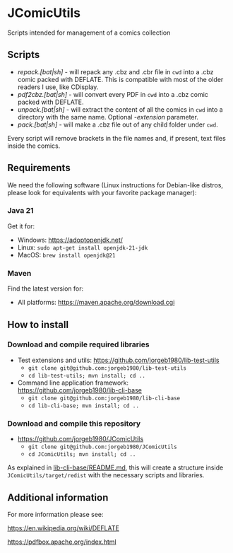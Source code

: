 # JComicUtils
Scripts intended for management of a comics collection

## Scripts

+ *repack.[bat|sh]* - will repack any .cbz and .cbr file in `cwd` into a .cbz comic packed with DEFLATE.  This is compatible with most of the older readers I use, like CDisplay.
+ *pdf2cbz.[bat|sh]* - will convert every PDF in `cwd` into a .cbz comic packed with DEFLATE.
+ *unpack.[bat|sh]* - will extract the content of all the comics in `cwd` into a directory with the same name.  Optional *-extension* parameter.
+ *pack.[bat|sh]* - will make a .cbz file out of any child folder under `cwd`.

Every script will remove brackets in the file names and, if present, text files inside the comics.

## Requirements

We need the following software (Linux instructions for Debian-like distros, please look for equivalents with your favorite package manager):

### Java 21

Get it for:
+ Windows: https://adoptopenjdk.net/
+ Linux: `sudo apt-get install openjdk-21-jdk`
+ MacOS: `brew install openjdk@21`

### Maven

Find the latest version for:
+ All platforms: https://maven.apache.org/download.cgi

## How to install

### Download and compile required libraries


- Test extensions and utils: https://github.com/jorgeb1980/lib-test-utils
  - `git clone git@github.com:jorgeb1980/lib-test-utils`
  - `cd lib-test-utils; mvn install; cd ..`
- Command line application framework: https://github.com/jorgeb1980/lib-cli-base
  - `git clone git@github.com:jorgeb1980/lib-cli-base`
  - `cd lib-cli-base; mvn install; cd ..`

### Download and compile this repository

- https://github.com/jorgeb1980/JComicUtils
  - `git clone git@github.com:jorgeb1980/JComicUtils`
  - `cd JComicUtils; mvn install; cd ..`

As explained in [lib-cli-base/README.md](https://github.com/jorgeb1980/lib-cli-base/blob/master/README.md), this
will create a structure inside `JComicUtils/target/redist` with the necessary scripts and libraries.

## Additional information

For more information please see:

https://en.wikipedia.org/wiki/DEFLATE

https://pdfbox.apache.org/index.html